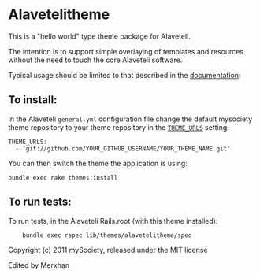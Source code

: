 Alavetelitheme
==============

This is a "hello world" type theme package for Alaveteli.

The intention is to support simple overlaying of templates and
resources without the need to touch the core Alaveteli software.

Typical usage should be limited to that described in the [documentation](http://alaveteli.org/docs/customising/themes/):


## To install:

In the Alaveteli `general.yml` configuration file change the default mysociety  theme repository to your theme repository in the [`THEME_URLS`](http://alaveteli.org/docs/customising/config/#theme_urls) setting:

    THEME_URLS:
      - 'git://github.com/YOUR_GITHUB_USERNAME/YOUR_THEME_NAME.git'

You can then switch the theme the application is using:

    bundle exec rake themes:install

## To run tests:

To run tests, in the Alaveteli Rails.root (with this theme installed):

        bundle exec rspec lib/themes/alavetelitheme/spec


Copyright (c) 2011 mySociety, released under the MIT license


Edited by Merxhan
